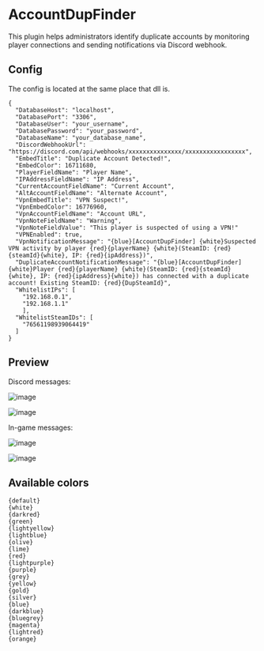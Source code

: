 # AccountDupFinder
This plugin helps administrators identify duplicate accounts by monitoring player connections and sending notifications via Discord webhook.

## Config
The config is located at the same place that dll is. 

```
{
  "DatabaseHost": "localhost",
  "DatabasePort": "3306",
  "DatabaseUser": "your_username",
  "DatabasePassword": "your_password",
  "DatabaseName": "your_database_name",
  "DiscordWebhookUrl": "https://discord.com/api/webhooks/xxxxxxxxxxxxxxx/xxxxxxxxxxxxxxxxx",
  "EmbedTitle": "Duplicate Account Detected!",
  "EmbedColor": 16711680,
  "PlayerFieldName": "Player Name",
  "IPAddressFieldName": "IP Address",
  "CurrentAccountFieldName": "Current Account",
  "AltAccountFieldName": "Alternate Account",
  "VpnEmbedTitle": "VPN Suspect!",
  "VpnEmbedColor": 16776960,
  "VpnAccountFieldName": "Account URL",
  "VpnNoteFieldName": "Warning",
  "VpnNoteFieldValue": "This player is suspected of using a VPN!"
  "VPNEnabled": true,
  "VpnNotificationMessage": "{blue}[AccountDupFinder] {white}Suspected VPN activity by player {red}{playerName} {white}(SteamID: {red}{steamId}{white}, IP: {red}{ipAddress})",
  "DuplicateAccountNotificationMessage": "{blue}[AccountDupFinder] {white}Player {red}{playerName} {white}(SteamID: {red}{steamId}{white}, IP: {red}{ipAddress}{white}) has connected with a duplicate account! Existing SteamID: {red}{DupSteamId}",
  "WhitelistIPs": [
    "192.168.0.1",
    "192.168.1.1"
    ],
  "WhitelistSteamIDs": [
    "76561198939064419"
  ]
}
```

## Preview
Discord messages:

![image](https://github.com/NaathySz/AccountDupFinder/assets/97997774/bd451b27-d6d3-49c8-9a96-a11849502b75)

![image](https://github.com/NaathySz/AccountDupFinder/assets/97997774/886bd9e5-4f72-4742-b1bc-8d36cf8f95f8)

In-game messages:

![image](https://github.com/NaathySz/AccountDupFinder/assets/97997774/ae56c736-ff17-4b42-9ab7-c07030c54869)

![image](https://github.com/NaathySz/AccountDupFinder/assets/97997774/7ca06e85-9c8d-421b-abd8-3b2035dbf5c3)

## Available colors
```
{default}
{white}
{darkred}
{green}
{lightyellow}
{lightblue}
{olive}
{lime}
{red}
{lightpurple}
{purple}
{grey}
{yellow}
{gold}
{silver}
{blue}
{darkblue}
{bluegrey}
{magenta}
{lightred}
{orange}
```

